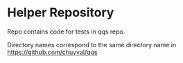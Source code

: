 # Helper Repository

Repo contains code for tests in qqs repo.

Directory names correspond to the same directory name in https://github.com/chuyval/qqs

